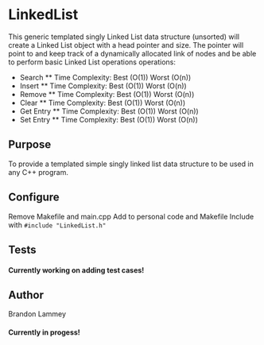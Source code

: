 # LinkedList

This generic templated singly Linked List data structure (unsorted) will create a Linked List object with a head pointer and size. The pointer will point to and keep track of a dynamically allocated link of nodes and be able to perform basic Linked List operations operations: 

* Search
** Time Complexity: Best (O(1)) Worst (O(n))
* Insert
** Time Complexity: Best (O(1)) Worst (O(n))
* Remove
** Time Complexity: Best (O(1)) Worst (O(n))
* Clear 
** Time Complexity: Best (O(1)) Worst (O(n))
* Get Entry
** Time Complexity: Best (O(1)) Worst (O(n))
* Set Entry
** Time Complexity: Best (O(1)) Worst (O(n))

## Purpose

To provide a templated simple singly linked list data structure to be used in any C++ program.  

## Configure

Remove Makefile and main.cpp
Add to personal code and Makefile 
Include with `#include "LinkedList.h"`


## Tests

#### **Currently working on adding test cases!**

## Author

Brandon Lammey

[github-follow-url]: https://github.com/brandonlammey
[github-follow-image]: https://img.shields.io/github/followers/espadrine.svg?style=social&label=Follow

#### **Currently in progess!**
